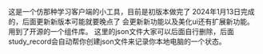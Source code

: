 这是一个仿那种学习客户端的小工具，目前是初版本做完了
2024年1月13日完成的，后面更新新版本可能就要晚点了
会更新新功能以及美化ui还有扩展新功能。用到了开源的一个组件库。
这里的json文件大家可以后面自行删除，后面study_record会自动帮你创建json文件来记录你本地电脑的一个状态。

